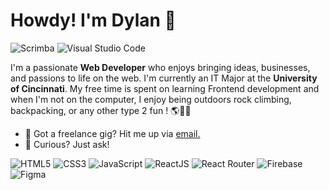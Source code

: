 # Howdy! I'm Dylan 🦦

![Scrimba](https://img.shields.io/badge/scrimba-000000?style=flat&logo=scrimba&logoColor=white)
![Visual Studio Code](https://img.shields.io/badge/Visual%20Studio%20Code-000000.svg?style=flat&logo=visual-studio-code&logoColor=white)
<div class="github-introduction">

I'm a passionate **Web Developer** who enjoys bringing ideas, businesses, and passions to life on the web. I'm currently an IT Major at the **University of Cincinnati**. My free time is spent on learning Frontend development and when I'm not on the computer, I enjoy being outdoors rock climbing, backpacking, or any other type 2 fun ! 🌎🌊🌲

</div>

- 💼 Got a freelance gig? Hit me up via <a href="mailto:mullardt@mail.uc.edu">email.</a>
- 💬 Curious? Just ask!

<div class="badges-intro">

![HTML5](https://img.shields.io/badge/-HTML5-000000?style=flat&logo=html5&logoColor=#E34F26)
![CSS3](https://img.shields.io/badge/-CSS3-000000?style=flat&logo=css3&logoColor=#1572B6)
![JavaScript](https://img.shields.io/badge/-JavaScript-000000?style=flat&logo=javascript&logoColor=#F7DF1E)
![ReactJS](https://img.shields.io/badge/-ReactJS-000000?style=flat&logo=react&logoColor=white&style=for-the-badge)
![React Router](https://img.shields.io/badge/React_Router-000000?style=flat&logo=react-router&logoColor=white)
![Firebase](https://img.shields.io/badge/-Firebase-000000?style=flat&logo=firebase&logoColor=#FFCA28)
![Figma](https://img.shields.io/badge/figma-000000?style=flat&logo=Figma&logoColor=white)
<!--
![TypeScript](https://img.shields.io/badge/-TypeScript-000000?style=flat&logo=typescript&logoColor=#3178C6)
![Angular](https://img.shields.io/badge/-Angular-000000?style=flat&logo=angular&logoColor=#DD0031)
![PHP](https://img.shields.io/badge/-PHP-000000?style=flat&logo=php&logoColor=#777BB4)
![WordPress](https://img.shields.io/badge/-WordPress-000000?style=flat&logo=wordpress&logoColor=#21759B)
![Sass](https://img.shields.io/badge/-Sass-000000?style=flat&logo=sass&logoColor=#CC6699)
![Bootstrap](https://img.shields.io/badge/-Bootstrap-000000?style=flat&logo=bootstrap&logoColor=#7952B3)
-->
</div>

<!--
**dylanmullarkey/dylanmullarkey** is a ✨ _special_ ✨ repository because its `README.md` (this file) appears on your GitHub profile.

Here are some ideas to get you started:

- 🔭 I’m currently working on ...
- 🌱 I’m currently learning ...
- 👯 I’m looking to collaborate on ...
- 🤔 I’m looking for help with ...
- 💬 Ask me about ...
- 📫 How to reach me: ...
- 😄 Pronouns: ...
- ⚡ Fun fact: ...
-->
